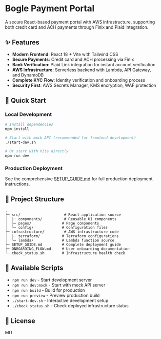 # Bogle Payment Portal

A secure React-based payment portal with AWS infrastructure, supporting both credit card and ACH payments through Finix and Plaid integration.

## ✨ Features

- **Modern Frontend**: React 18 + Vite with Tailwind CSS
- **Secure Payments**: Credit card and ACH processing via Finix
- **Bank Verification**: Plaid Link integration for instant account verification
- **AWS Infrastructure**: Serverless backend with Lambda, API Gateway, and DynamoDB
- **Complete KYC Flow**: Identity verification and onboarding process
- **Security First**: AWS Secrets Manager, KMS encryption, WAF protection

## 🚀 Quick Start

### Local Development
```bash
# Install dependencies
npm install

# Start with mock API (recommended for frontend development)
./start-dev.sh

# Or start with Vite directly
npm run dev
```

### Production Deployment
See the comprehensive [SETUP_GUIDE.md](SETUP_GUIDE.md) for full production deployment instructions.

## 📂 Project Structure

```
.
├─ src/                    # React application source
│  ├─ components/          # Reusable UI components
│  ├─ pages/              # Page components
│  └─ config/             # Configuration files
├─ infrastructure/         # AWS infrastructure code
│  ├─ terraform/          # Terraform configurations
│  └─ lambda/             # Lambda function source
├─ SETUP_GUIDE.md         # Complete deployment guide
├─ ONBOARDING_FLOW.md     # User onboarding documentation
└─ check_status.sh        # Infrastructure health check
```

## 🔧 Available Scripts

- `npm run dev` - Start development server
- `npm run dev:mock` - Start with mock API server
- `npm run build` - Build for production
- `npm run preview` - Preview production build
- `./start-dev.sh` - Interactive development setup
- `./check_status.sh` - Check deployed infrastructure status


## 📝 License

MIT